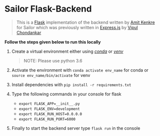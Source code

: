 # Sailor Flask-Backend

> This is a [Flask](https://flask.palletsprojects.com/en/1.1.x/) implementation of the backend written by [Amit Kenkre](https://github.com/D-coder2) for Sailor which was previously written in [Express.js](https://expressjs.com/) by [Vipul Chondankar](https://github.com/vipulchodankar)

**Follow the steps given below to run this locally**

1. Create a virtual environment either using [_conda_](https://conda.io/projects/conda/en/latest/user-guide/tasks/manage-environments.html#activating-an-environment) or [_venv_](https://pypi.org/project/virtualenv/)

   > NOTE: Please use python 3.6

2. Activate the environment with `conda activate env_name` for conda or `source env_name/bin/activate` for venv
3. Install dependencies with `pip install -r requirements.txt`

4. Type the following commands in your console for flask

   - `export FLASK_APP=__init__.py`
   - `export FLASK_ENV=development`
   - `export FLASK_RUN_HOST=0.0.0.0`
   - `export FLASK_RUN_PORT=6000`

5. Finally to start the backend server type `flask run` in the console
